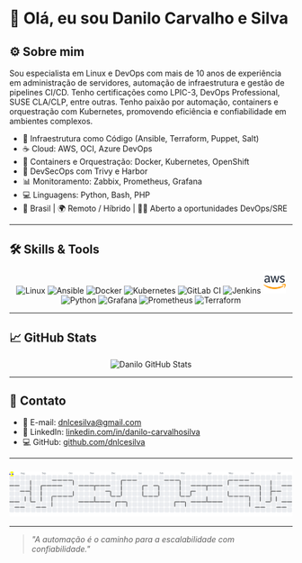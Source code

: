 # 👋 Olá, eu sou Danilo Carvalho e Silva

## ⚙️ Sobre mim  
Sou especialista em Linux e DevOps com mais de 10 anos de experiência em administração de servidores, automação de infraestrutura e gestão de pipelines CI/CD. Tenho certificações como LPIC-3, DevOps Professional, SUSE CLA/CLP, entre outras. Tenho paixão por automação, containers e orquestração com Kubernetes, promovendo eficiência e confiabilidade em ambientes complexos.

- 🔧 Infraestrutura como Código (Ansible, Terraform, Puppet, Salt)
- ☕️ Cloud: AWS, OCI, Azure DevOps
- 🐳 Containers e Orquestração: Docker, Kubernetes, OpenShift
- 🔐 DevSecOps com Trivy e Harbor
- 📊 Monitoramento: Zabbix, Prometheus, Grafana
- 💻 Linguagens: Python, Bash, PHP
- 🌟 Brasil | 🌍 Remoto / Híbrido | 👨‍💻 Aberto a oportunidades DevOps/SRE

---

## 🛠️ Skills & Tools

<div align="center">
  <img src="https://cdn.jsdelivr.net/gh/devicons/devicon/icons/linux/linux-original.svg" height="40" alt="Linux" />
  <img src="https://cdn.jsdelivr.net/gh/devicons/devicon/icons/ansible/ansible-original.svg" height="40" alt="Ansible" />
  <img src="https://cdn.jsdelivr.net/gh/devicons/devicon/icons/docker/docker-original.svg" height="40" alt="Docker" />
  <img src="https://cdn.jsdelivr.net/gh/devicons/devicon/icons/kubernetes/kubernetes-plain.svg" height="40" alt="Kubernetes" />
  <img src="https://cdn.jsdelivr.net/gh/devicons/devicon/icons/gitlab/gitlab-original.svg" height="40" alt="GitLab CI" />
  <img src="https://cdn.jsdelivr.net/gh/devicons/devicon/icons/jenkins/jenkins-original.svg" height="40" alt="Jenkins" />
  <img src="https://raw.githubusercontent.com/devicons/devicon/master/icons/amazonwebservices/amazonwebservices-original-wordmark.svg" height="40" alt="AWS" />
  <img src="https://cdn.jsdelivr.net/gh/devicons/devicon/icons/python/python-original.svg" height="40" alt="Python" />
  <img src="https://cdn.jsdelivr.net/gh/devicons/devicon/icons/grafana/grafana-original.svg" height="40" alt="Grafana" />
  <img src="https://cdn.jsdelivr.net/gh/devicons/devicon/icons/prometheus/prometheus-original.svg" height="40" alt="Prometheus" />
  <img src="https://cdn.jsdelivr.net/gh/devicons/devicon/icons/terraform/terraform-original.svg" height="40" alt="Terraform" />
</div>

---

## 📈 GitHub Stats

<p align="center">
  <img src="https://github-readme-stats.vercel.app/api?username=dnlcesilva&show_icons=true&theme=tokyonight" alt="Danilo GitHub Stats" />
</p>

---

## 📢 Contato

- 📧 E-mail: [dnlcesilva@gmail.com](mailto:dnlcesilva@gmail.com)  
- 💼 LinkedIn: [linkedin.com/in/danilo-carvalhosilva](https://www.linkedin.com/in/danilo-carvalhosilva)  
- 💻 GitHub: [github.com/dnlcesilva](https://github.com/dnlcesilva)

---

###

<picture>
    <source media="(prefers-color-scheme: dark)" srcset="https://raw.githubusercontent.com/berilovania/berilovania/output/pacman-contribution-graph-dark.svg">
    <source media="(prefers-color-scheme: light)" srcset="https://raw.githubusercontent.com/berilovania/berilovania/output/pacman-contribution-graph.svg">
    <img alt="pacman contribution graph" src="https://raw.githubusercontent.com/berilovania/berilovania/output/pacman-contribution-graph.svg">
</picture>

---
> *"A automação é o caminho para a escalabilidade com confiabilidade."*
